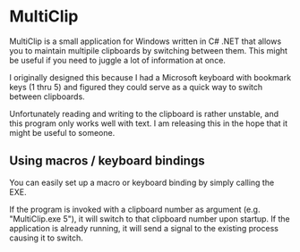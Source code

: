 MultiClip
=========
MultiClip is a small application for Windows written in C# .NET that allows you to maintain multipile clipboards by switching between them. This might be useful if you need to juggle a lot of information at once.

I originally designed this because I had a Microsoft keyboard with bookmark keys (1 thru 5) and figured they could serve as a quick way to switch between clipboards.

Unfortunately reading and writing to the clipboard is rather unstable, and this program only works well with text. I am releasing this in the hope that it might be useful to someone.

Using macros / keyboard bindings
---
You can easily set up a macro or keyboard binding by simply calling the EXE.

If the program is invoked with a clipboard number as argument (e.g. "MultiClip.exe 5"), it will switch to that clipboard number upon startup. If the application is already running, it will send a signal to the existing process causing it to switch.
